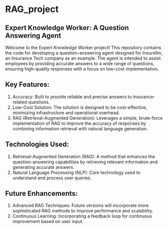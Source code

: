 # RAG_project

## Expert Knowledge Worker: A Question Answering Agent
Welcome to the Expert Knowledge Worker project! This repository contains the code for developing a question-answering agent designed for Insurellm, an Insurance Tech company as an example. The agent is intended to assist employees by providing accurate answers to a wide range of questions, ensuring high-quality responses with a focus on low-cost implementation.

## Key Features:
1. Accuracy: Built to provide reliable and precise answers to insurance-related questions.
2. Low-Cost Solution: The solution is designed to be cost-effective, minimizing infrastructure and operational overhead.
3. RAG (Retrieval-Augmented Generation): Leverages a simple, brute-force implementation of RAG to improve the accuracy of responses by combining information retrieval with natural language generation.


## Technologies Used:
1. Retrieval-Augmented Generation (RAG): A method that enhances the question-answering capabilities by retrieving relevant information and generating accurate answers.
2. Natural Language Processing (NLP): Core technology used to understand and process user queries.


## Future Enhancements:
1. Advanced RAG Techniques: Future versions will incorporate more sophisticated RAG methods to improve performance and scalability.
2.  Continuous Learning: Incorporating a feedback loop for continuous improvement based on user input.
